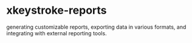 # xkeystroke-reports
generating customizable reports, exporting data in various formats, and integrating with external reporting tools.
